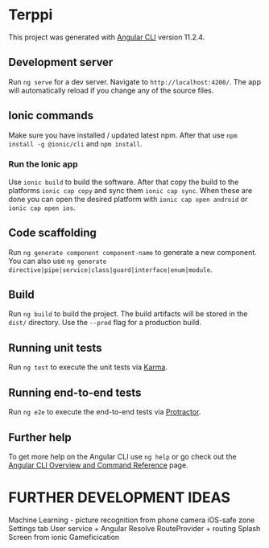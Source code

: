 # Terppi
This project was generated with [Angular CLI](https://github.com/angular/angular-cli) version 11.2.4.

## Development server
Run `ng serve` for a dev server. Navigate to `http://localhost:4200/`. The app will automatically reload if you change any of the source files.

## Ionic commands
Make sure you have installed / updated latest npm. After that use `npm install -g @ionic/cli` and `npm install`.

### Run the Ionic app
Use `ionic build` to build the software. After that copy the build to the platforms `ionic cap copy` and sync them `ionic cap sync`. When these are done you can open the desired platform with `ionic cap open android` or `ionic cap open ios`.

## Code scaffolding
Run `ng generate component component-name` to generate a new component. You can also use `ng generate directive|pipe|service|class|guard|interface|enum|module`.

## Build
Run `ng build` to build the project. The build artifacts will be stored in the `dist/` directory. Use the `--prod` flag for a production build.

## Running unit tests
Run `ng test` to execute the unit tests via [Karma](https://karma-runner.github.io).

## Running end-to-end tests
Run `ng e2e` to execute the end-to-end tests via [Protractor](http://www.protractortest.org/).

## Further help
To get more help on the Angular CLI use `ng help` or go check out the [Angular CLI Overview and Command Reference](https://angular.io/cli) page.

# FURTHER DEVELOPMENT IDEAS
Machine Learning - picture recognition from phone camera
iOS-safe zone
Settings tab
User service + Angular Resolve
RouteProvider + routing
Splash Screen from ionic
Gameficication